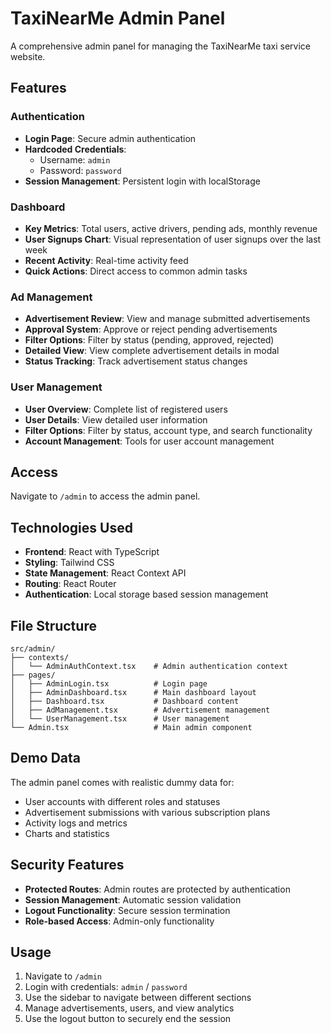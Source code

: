 # TaxiNearMe Admin Panel

A comprehensive admin panel for managing the TaxiNearMe taxi service website.

## Features

### Authentication

- **Login Page**: Secure admin authentication
- **Hardcoded Credentials**:
  - Username: `admin`
  - Password: `password`
- **Session Management**: Persistent login with localStorage

### Dashboard

- **Key Metrics**: Total users, active drivers, pending ads, monthly revenue
- **User Signups Chart**: Visual representation of user signups over the last week
- **Recent Activity**: Real-time activity feed
- **Quick Actions**: Direct access to common admin tasks

### Ad Management

- **Advertisement Review**: View and manage submitted advertisements
- **Approval System**: Approve or reject pending advertisements
- **Filter Options**: Filter by status (pending, approved, rejected)
- **Detailed View**: View complete advertisement details in modal
- **Status Tracking**: Track advertisement status changes

### User Management

- **User Overview**: Complete list of registered users
- **User Details**: View detailed user information
- **Filter Options**: Filter by status, account type, and search functionality
- **Account Management**: Tools for user account management

## Access

Navigate to `/admin` to access the admin panel.

## Technologies Used

- **Frontend**: React with TypeScript
- **Styling**: Tailwind CSS
- **State Management**: React Context API
- **Routing**: React Router
- **Authentication**: Local storage based session management

## File Structure

```
src/admin/
├── contexts/
│   └── AdminAuthContext.tsx    # Admin authentication context
├── pages/
│   ├── AdminLogin.tsx          # Login page
│   ├── AdminDashboard.tsx      # Main dashboard layout
│   ├── Dashboard.tsx           # Dashboard content
│   ├── AdManagement.tsx        # Advertisement management
│   └── UserManagement.tsx      # User management
└── Admin.tsx                   # Main admin component
```

## Demo Data

The admin panel comes with realistic dummy data for:

- User accounts with different roles and statuses
- Advertisement submissions with various subscription plans
- Activity logs and metrics
- Charts and statistics

## Security Features

- **Protected Routes**: Admin routes are protected by authentication
- **Session Management**: Automatic session validation
- **Logout Functionality**: Secure session termination
- **Role-based Access**: Admin-only functionality

## Usage

1. Navigate to `/admin`
2. Login with credentials: `admin` / `password`
3. Use the sidebar to navigate between different sections
4. Manage advertisements, users, and view analytics
5. Use the logout button to securely end the session
